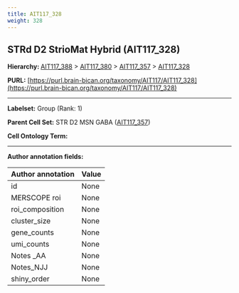 ```yaml
---
title: AIT117_328
weight: 328
---
```

## STRd D2 StrioMat Hybrid (AIT117_328)
<b>Hierarchy: </b>
[AIT117_388](../AIT117_388) >
[AIT117_380](../AIT117_380) >
[AIT117_357](../AIT117_357) >
[AIT117_328](../AIT117_328)

**PURL:** [https://purl.brain-bican.org/taxonomy/AIT117/AIT117_328](https://purl.brain-bican.org/taxonomy/AIT117/AIT117_328)

---


**Labelset:** Group (Rank: 1)

**Parent Cell Set:** STR D2 MSN GABA ([AIT117_357](../AIT117_357))



**Cell Ontology Term:** 

[MARKER GENES.]: #


---

[TRANSFERRED ANNOTATIONS.]: #


[AUTHOR ANNOTATION FIELDS.]: #


**Author annotation fields:**

| Author annotation | Value |
|-------------------|-------|
|id|None|
|MERSCOPE roi|None|
|roi_composition|None|
|cluster_size|None|
|gene_counts|None|
|umi_counts|None|
|Notes _AA|None|
|Notes_NJJ|None|
|shiny_order|None|
